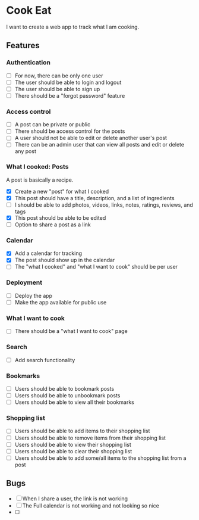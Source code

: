 # Cook Eat

I want to create a web app to track what I am cooking.

## Features

### Authentication

- [ ] For now, there can be only one user
- [ ] The user should be able to login and logout
- [ ] The user should be able to sign up
- [ ] There should be a "forgot password" feature

### Access control

- [ ] A post can be private or public
- [ ] There should be access control for the posts
- [ ] A user should not be able to edit or delete another user's post
- [ ] There can be an admin user that can view all posts and edit or delete any post

### What I cooked: Posts

A post is basically a recipe.

- [x] Create a new "post" for what I cooked
- [x] This post should have a title, description, and a list of ingredients
- [ ] I should be able to add photos, videos, links, notes, ratings, reviews, and tags
- [x] This post should be able to be edited
- [ ] Option to share a post as a link

### Calendar

- [x] Add a calendar for tracking
- [x] The post should show up in the calendar
- [ ] The "what I cooked" and "what I want to cook" should be per user

### Deployment

- [ ] Deploy the app
- [ ] Make the app available for public use

### What I want to cook

- [ ] There should be a "what I want to cook" page

### Search

- [ ] Add search functionality

### Bookmarks

- [ ] Users should be able to bookmark posts
- [ ] Users should be able to unbookmark posts
- [ ] Users should be able to view all their bookmarks

### Shopping list

- [ ] Users should be able to add items to their shopping list
- [ ] Users should be able to remove items from their shopping list
- [ ] Users should be able to view their shopping list
- [ ] Users should be able to clear their shopping list
- [ ] Users should be able to add some/all items to the shopping list from a post

## Bugs

- [ ] When I share a user, the link is not working
- [ ] The Full calendar is not working and not looking so nice
- [ ] 
